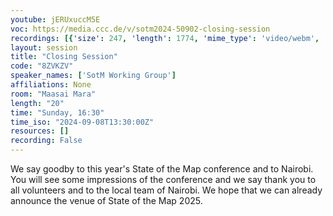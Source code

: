 ```yaml
---
youtube: jERUxuccM5E
voc: https://media.ccc.de/v/sotm2024-50902-closing-session
recordings: [{'size': 247, 'length': 1774, 'mime_type': 'video/webm', 'language': 'eng', 'filename': 'sotm2024-50902-eng-Closing_Session_webm-hd.webm', 'state': 'new', 'folder': 'webm-hd', 'high_quality': True, 'width': 1920, 'height': 1080, 'updated_at': '2024-11-29T20:14:51.959+01:00', 'recording_url': 'https://cdn.media.ccc.de/events/sotm/2024/webm-hd/sotm2024-50902-eng-Closing_Session_webm-hd.webm', 'url': 'https://api.media.ccc.de/public/recordings/82050', 'event_url': 'https://api.media.ccc.de/public/events/727120ec-6cb7-53c0-9817-141cac6e1f10', 'conference_url': 'https://api.media.ccc.de/public/conferences/sotm2024'}, {'size': 90, 'length': 1774, 'mime_type': 'video/webm', 'language': 'eng', 'filename': 'sotm2024-50902-eng-Closing_Session_webm-sd.webm', 'state': 'new', 'folder': 'webm-sd', 'high_quality': False, 'width': 720, 'height': 576, 'updated_at': '2024-11-29T19:51:09.136+01:00', 'recording_url': 'https://cdn.media.ccc.de/events/sotm/2024/webm-sd/sotm2024-50902-eng-Closing_Session_webm-sd.webm', 'url': 'https://api.media.ccc.de/public/recordings/82049', 'event_url': 'https://api.media.ccc.de/public/events/727120ec-6cb7-53c0-9817-141cac6e1f10', 'conference_url': 'https://api.media.ccc.de/public/conferences/sotm2024'}, {'size': 27, 'length': 1774, 'mime_type': 'audio/mpeg', 'language': 'eng', 'filename': 'sotm2024-50902-eng-Closing_Session_mp3.mp3', 'state': 'new', 'folder': 'mp3', 'high_quality': False, 'width': 0, 'height': 0, 'updated_at': '2024-11-29T19:26:55.500+01:00', 'recording_url': 'https://cdn.media.ccc.de/events/sotm/2024/mp3/sotm2024-50902-eng-Closing_Session_mp3.mp3', 'url': 'https://api.media.ccc.de/public/recordings/82046', 'event_url': 'https://api.media.ccc.de/public/events/727120ec-6cb7-53c0-9817-141cac6e1f10', 'conference_url': 'https://api.media.ccc.de/public/conferences/sotm2024'}, {'size': 93, 'length': 1774, 'mime_type': 'video/mp4', 'language': 'eng', 'filename': 'sotm2024-50902-eng-Closing_Session_sd.mp4', 'state': 'new', 'folder': 'h264-sd', 'high_quality': False, 'width': 720, 'height': 576, 'updated_at': '2024-11-29T19:26:51.722+01:00', 'recording_url': 'https://cdn.media.ccc.de/events/sotm/2024/h264-sd/sotm2024-50902-eng-Closing_Session_sd.mp4', 'url': 'https://api.media.ccc.de/public/recordings/82045', 'event_url': 'https://api.media.ccc.de/public/events/727120ec-6cb7-53c0-9817-141cac6e1f10', 'conference_url': 'https://api.media.ccc.de/public/conferences/sotm2024'}, {'size': 362, 'length': 1774, 'mime_type': 'video/mp4', 'language': 'eng', 'filename': 'sotm2024-50902-eng-Closing_Session_hd.mp4', 'state': 'new', 'folder': 'h264-hd', 'high_quality': True, 'width': 1920, 'height': 1080, 'updated_at': '2024-11-29T19:20:54.001+01:00', 'recording_url': 'https://cdn.media.ccc.de/events/sotm/2024/h264-hd/sotm2024-50902-eng-Closing_Session_hd.mp4', 'url': 'https://api.media.ccc.de/public/recordings/82042', 'event_url': 'https://api.media.ccc.de/public/events/727120ec-6cb7-53c0-9817-141cac6e1f10', 'conference_url': 'https://api.media.ccc.de/public/conferences/sotm2024'}]
layout: session
title: "Closing Session"
code: "8ZVKZV"
speaker_names: ['SotM Working Group']
affiliations: None
room: "Maasai Mara"
length: "20"
time: "Sunday, 16:30"
time_iso: "2024-09-08T13:30:00Z"
resources: []
recording: False
---
```


We say goodby to this year's State of the Map conference and to Nairobi. You will see some impressions of the conference and we say thank you to all volunteers and to the local team of Nairobi. We hope that we can already announce the venue of State of the Map 2025.

